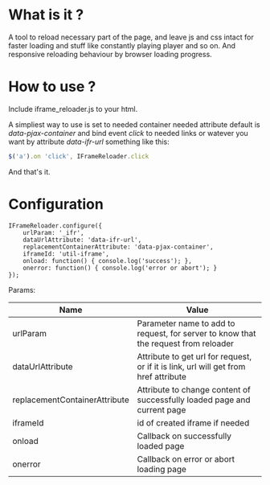 # What is it ?

A tool to reload necessary part of the page, and leave js and css intact for faster loading and stuff like constantly playing player and so on. And responsive reloading behaviour by browser loading progress.

# How to use ?

Include iframe_reloader.js to your html.

A simpliest way to use is set to needed container needed attribute default is *data-pjax-container* and bind event *click* to needed links or watever you want by attribute *data-ifr-url* something like this:

```javascript
$('a').on 'click', IFrameReloader.click
```

And that's it.

# Configuration

```javascipt
IFrameReloader.configure({
    urlParam: '_ifr',
    dataUrlAttribute: 'data-ifr-url',
    replacementContainerAttribute: 'data-pjax-container',
    iframeId: 'util-iframe',
    onload: function() { console.log('success'); },
    onerror: function() { console.log('error or abort'); }
});
```

Params:

Name | Value
----- | ------
urlParam | Parameter name to add to request, for server to know that the request from reloader
dataUrlAttribute | Attribute to get url for request, or if it is link, url will get from href attribute
replacementContainerAttribute | Attribute to change content of successfully loaded page and current page
iframeId | id of created iframe if needed
onload | Callback on successfully loaded page
onerror | Callback on error or abort loading page

